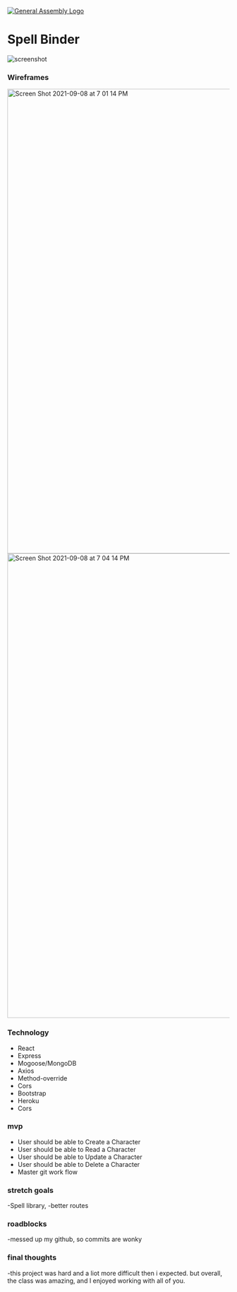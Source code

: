[![General Assembly Logo](https://camo.githubusercontent.com/1a91b05b8f4d44b5bbfb83abac2b0996d8e26c92/687474703a2f2f692e696d6775722e636f6d2f6b6538555354712e706e67)](https://generalassemb.ly/education/web-development-immersive)

# Spell Binder
![screenshot](/spell-binding/spell-binding-frontend/img/Screen%20Shot%202021-09-18%20at%2012.21.44%20PM.png)

### Wireframes
	
<img width="1051" alt="Screen Shot 2021-09-08 at 7 01 14 PM" src="https://media.git.generalassemb.ly/user/32428/files/d2590700-10ce-11ec-81b0-3445f714b7d8">

<img width="1051" alt="Screen Shot 2021-09-08 at 7 04 14 PM" src="https://media.git.generalassemb.ly/user/32428/files/34b20780-10cf-11ec-9777-bc2065728d96">

### Technology

- React
- Express
- Mogoose/MongoDB
- Axios
- Method-override
- Cors
- Bootstrap
- Heroku
- Cors

### mvp
- User should be able to Create a Character
- User should be able to Read a Character
- User should be able to Update a Character
- User should be able to Delete a Character
- Master git work flow

### stretch goals
-Spell library,
-better routes

### roadblocks
-messed up my github, so commits are wonky



### final thoughts
-this project was hard and a liot more difficult then i expected. but overall, the class was amazing, and I enjoyed working with all of you.